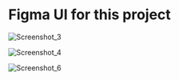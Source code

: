 # Figma UI for this project
![Screenshot_3](https://github.com/user-attachments/assets/d28f4daf-1ee9-4346-9856-ace9f0103ee7)

![Screenshot_4](https://github.com/user-attachments/assets/fdc4561b-67de-4744-99aa-8ee9af9706e0)

![Screenshot_6](https://github.com/user-attachments/assets/63f12335-ae46-43e5-bf25-8679134dd75f)
